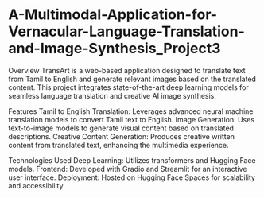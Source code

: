 # A-Multimodal-Application-for-Vernacular-Language-Translation-and-Image-Synthesis_Project3
Overview
TransArt is a web-based application designed to translate text from Tamil to English and generate relevant images based on the translated content. This project integrates state-of-the-art deep learning models for seamless language translation and creative AI image synthesis.

Features
Tamil to English Translation: Leverages advanced neural machine translation models to convert Tamil text to English.
Image Generation: Uses text-to-image models to generate visual content based on translated descriptions.
Creative Content Generation: Produces creative written content from translated text, enhancing the multimedia experience.

Technologies Used
Deep Learning: Utilizes transformers and Hugging Face models.
Frontend: Developed with Gradio and Streamlit for an interactive user interface.
Deployment: Hosted on Hugging Face Spaces for scalability and accessibility.
